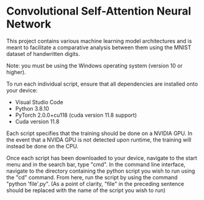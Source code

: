 # Convolutional Self-Attention Neural Network

This project contains various machine learning model architectures and is meant to facilitate a comparative analysis between them using the MNIST dataset of handwritten digits.

Note: you must be using the Windows operating system (version 10 or higher).

To run each individual script, ensure that all dependencies are installed onto your device:
- Visual Studio Code
- Python 3.8.10 
- PyTorch 2.0.0+cu118 (cuda version 11.8 support)
- Cuda version 11.8

Each script specifies that the training should be done on a NVIDIA GPU. In the event that a NVIDA GPU is not detected upon runtime, the training will instead be done on the CPU.

Once each script has been downloaded to your device, navigate to the start menu and in the search bar, type "cmd". In the command line interface, navigate to the directory containing the python script you wish to run using the "cd" command. From here, run the script by using the command "python 'file'.py". (As a point of clarity, "file" in the preceding sentence should be replaced with the name of the script you wish to run)



